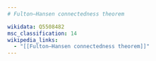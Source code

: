 ```yaml
---
# Fulton–Hansen connectedness theorem

wikidata: Q5508482
msc_classification: 14
wikipedia_links:
  - "[[Fulton–Hansen connectedness theorem]]"
---
```

